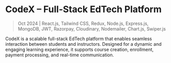 # CodeX – Full-Stack EdTech Platform

> Oct 2024 | React.js, Tailwind CSS, Redux, Node.js, Express.js, MongoDB, JWT, Razorpay, Cloudinary, Nodemailer, Chart.js, Swiper.js

CodeX is a scalable full-stack EdTech platform that enables seamless interaction between students and instructors. Designed for a dynamic and engaging learning experience, it supports course creation, enrollment, payment processing, and real-time communication.
